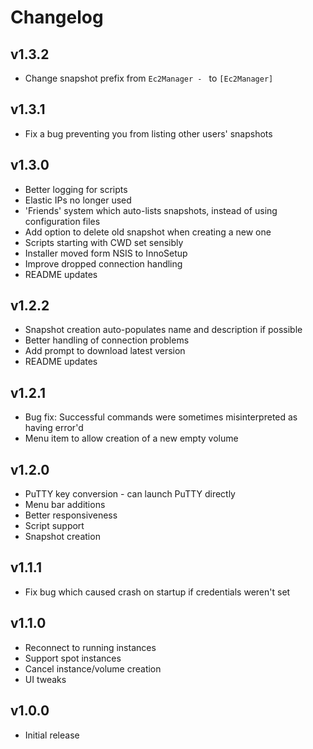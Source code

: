 Changelog
=========

v1.3.2
------

 - Change snapshot prefix from `Ec2Manager - ` to `[Ec2Manager]`

v1.3.1
------

 - Fix a bug preventing you from listing other users' snapshots

v1.3.0
------

 - Better logging for scripts
 - Elastic IPs no longer used
 - 'Friends' system which auto-lists snapshots, instead of using configuration files
 - Add option to delete old snapshot when creating a new one
 - Scripts starting with CWD set sensibly
 - Installer moved form NSIS to InnoSetup
 - Improve dropped connection handling
 - README updates

v1.2.2
------

 - Snapshot creation auto-populates name and description if possible
 - Better handling of connection problems
 - Add prompt to download latest version
 - README updates

v1.2.1
--------

 - Bug fix: Successful commands were sometimes misinterpreted as having error'd
 - Menu item to allow creation of a new empty volume

v1.2.0
------

 - PuTTY key conversion - can launch PuTTY directly
 - Menu bar additions
 - Better responsiveness
 - Script support
 - Snapshot creation

v1.1.1
------

 - Fix bug which caused crash on startup if credentials weren't set

v1.1.0
------

 - Reconnect to running instances
 - Support spot instances
 - Cancel instance/volume creation
 - UI tweaks

v1.0.0
------

 - Initial release
